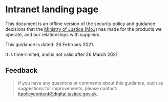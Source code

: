 # Intranet landing page

This document is an offline version of the security policy and guidance decisions that the [Ministry of Justice \(MoJ\)](https://www.gov.uk/government/organisations/ministry-of-justice) has made for the products we operate, and our relationships with suppliers.

This guidance is dated: 26 February 2021.

It is time-limited, and is not valid after 26 March 2021.

## Feedback

> If you have any questions or comments about this guidance, such as suggestions for improvements, please contact: [itpolicycontent@digital.justice.gov.uk](mailto:itpolicycontent@digital.justice.gov.uk).

